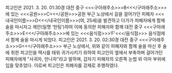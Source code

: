 피고인은 2021. 3. 20. 01:30경 대전 중구 <<<구아래주소>>>B<<</구아래주소>>>에 있는 <<<공원>>>C<<</공원>>>공원 부근 노상에서 길을 걸어가던 피해자 <<<내국인이름>>>D<<</내국인이름>>>(여, 25세)을 발견하고 다가가 피해자에게 함께 술을 마시자고 제안(일명 ‘헌팅')하여 이에 동의한 피해자와 함께 대전 중구 <<<구아래주소>>>E<<</구아래주소>>>에 있는 <<<음식점>>>‘F'<<</음식점>>> 음식점에서 함께 술을 마시게 되었다.
피고인은 2021. 3. 20. 02:30경 대전 중구 <<<구아래주소>>>G<<</구아래주소>>> 부근 노상에서, 위와 같이 피해자와 함께 술을 마신 후 술에 취한 피고인을 택시를 태워 귀가시키기 위하여 피고인의 옆에서 부축하며 걸어가던 피해자에게 "사귀자, 만나자"라고 말하며, 갑자기 피해자의 오른쪽 눈썹 위 이마 부위에 입을 맞추었다.
이로써 피고인은 피해자를 강제로 추행하였다.